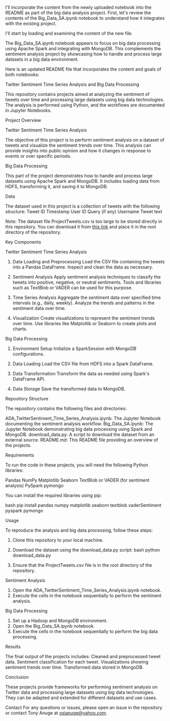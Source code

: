 I'll incorporate the content from the newly uploaded notebook into the README as part of the big data analysis project. First, let's review the contents of the Big_Data_SA.ipynb notebook to understand how it integrates with the existing project. 

I'll start by loading and examining the content of the new file.

The Big_Data_SA.ipynb notebook appears to focus on big data processing using Apache Spark and integrating with MongoDB. This complements the sentiment analysis project by showcasing how to handle and process large datasets in a big data environment.

Here is an updated README file that incorporates the content and goals of both notebooks:



 Twitter Sentiment Time Series Analysis and Big Data Processing

This repository contains projects aimed at analyzing the sentiment of tweets over time and processing large datasets using big data technologies. The analysis is performed using Python, and the workflows are documented in Jupyter Notebooks.

 Project Overview

 Twitter Sentiment Time Series Analysis

The objective of this project is to perform sentiment analysis on a dataset of tweets and visualize the sentiment trends over time. This analysis can provide insights into public opinion and how it changes in response to events or over specific periods.

 Big Data Processing

This part of the project demonstrates how to handle and process large datasets using Apache Spark and MongoDB. It includes loading data from HDFS, transforming it, and saving it to MongoDB.

 Data

The dataset used in this project is a collection of tweets with the following structure:
 Tweet ID
 Timestamp
 User ID
 Query (if any)
 Username
 Tweet text

Note: The dataset file ProjectTweets.csv is too large to be stored directly in this repository. You can download it from [this link](https://linktoyourdataset.com/ProjectTweets.csv) and place it in the root directory of the repository.

 Key Components

 Twitter Sentiment Time Series Analysis

1. Data Loading and Preprocessing
    Load the CSV file containing the tweets into a Pandas DataFrame.
    Inspect and clean the data as necessary.

2. Sentiment Analysis
    Apply sentiment analysis techniques to classify the tweets into positive, negative, or neutral sentiments.
    Tools and libraries such as TextBlob or VADER can be used for this purpose.

3. Time Series Analysis
    Aggregate the sentiment data over specified time intervals (e.g., daily, weekly).
    Analyze the trends and patterns in the sentiment data over time.

4. Visualization
    Create visualizations to represent the sentiment trends over time.
    Use libraries like Matplotlib or Seaborn to create plots and charts.

 Big Data Processing

1. Environment Setup
    Initialize a SparkSession with MongoDB configurations.

2. Data Loading
    Load the CSV file from HDFS into a Spark DataFrame.

3. Data Transformation
    Transform the data as needed using Spark's DataFrame API.

4. Data Storage
    Save the transformed data to MongoDB.

 Repository Structure

The repository contains the following files and directories:

 ADA_TwitterSentiment_Time_Series_Analysis.ipynb: The Jupyter Notebook documenting the sentiment analysis workflow.
 Big_Data_SA.ipynb: The Jupyter Notebook demonstrating big data processing using Spark and MongoDB.
 download_data.py: A script to download the dataset from an external source.
 README.md: This README file providing an overview of the projects.

 Requirements

To run the code in these projects, you will need the following Python libraries:

 Pandas
 NumPy
 Matplotlib
 Seaborn
 TextBlob or VADER (for sentiment analysis)
 PySpark
 pymongo

You can install the required libraries using pip:

bash
pip install pandas numpy matplotlib seaborn textblob vaderSentiment pyspark pymongo


 Usage

To reproduce the analysis and big data processing, follow these steps:

1. Clone this repository to your local machine.
2. Download the dataset using the download_data.py script:
   bash
   python download_data.py
   
3. Ensure that the ProjectTweets.csv file is in the root directory of the repository.

 Sentiment Analysis

1. Open the ADA_TwitterSentiment_Time_Series_Analysis.ipynb notebook.
2. Execute the cells in the notebook sequentially to perform the sentiment analysis.

 Big Data Processing

1. Set up a Hadoop and MongoDB environment.
2. Open the Big_Data_SA.ipynb notebook.
3. Execute the cells in the notebook sequentially to perform the big data processing.

 Results

The final output of the projects includes:
 Cleaned and preprocessed tweet data.
 Sentiment classification for each tweet.
 Visualizations showing sentiment trends over time.
 Transformed data stored in MongoDB.

 Conclusion

These projects provide frameworks for performing sentiment analysis on Twitter data and processing large datasets using big data technologies. They can be adapted and extended for different datasets and use cases.

 Contact
For any questions or issues, please open an issue in the repository or contact Tony Anuge at osianuge@yahoo.com.
